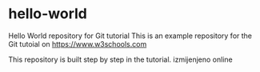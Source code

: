 # hello-world
Hello World repository for Git tutorial
This is an example repository for the Git tutoial on https://www.w3schools.com

This repository is built step by step in the tutorial.
izmijenjeno online
